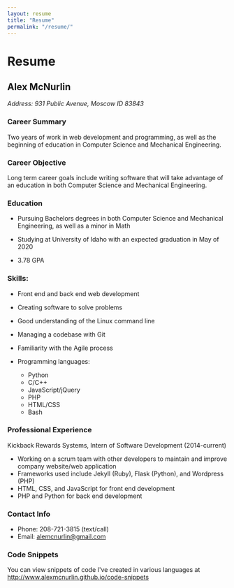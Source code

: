 ```yaml
---
layout: resume
title: "Resume"
permalink: "/resume/"
---
```


# Resume

## Alex McNurlin

*Address: 931 Public Avenue, Moscow ID 83843*

### Career Summary
  
  Two years of work in web development and programming, as well as the beginning of education in Computer Science and Mechanical Engineering.

### Career Objective

  Long term career goals include writing software that will take advantage of an education in both Computer Science and Mechanical Engineering. 

### Education

  * Pursuing Bachelors degrees in both Computer Science and Mechanical Engineering, as well as a minor in Math

  * Studying at University of Idaho with an expected graduation in May of 2020

  * 3.78 GPA

### Skills:

* Front end and back end web development

* Creating software to solve problems

* Good understanding of the Linux command line

* Managing a codebase with Git

* Familiarity with the Agile process

* Programming languages:
  
  - Python
  - C/C++
  - JavaScript/jQuery
  - PHP
  - HTML/CSS
  - Bash

### Professional Experience

Kickback Rewards Systems, Intern of Software Development (2014-current)

  * Working on a scrum team with other developers to maintain and improve company website/web application
  * Frameworks used include Jekyll (Ruby), Flask (Python), and Wordpress (PHP)
  * HTML, CSS, and JavaScript for front end development
  * PHP and Python for back end development

### Contact Info

  * Phone: 208-721-3815 (text/call)
  * Email: alemcnurlin@gmail.com

### Code Snippets
  You can view snippets of code I've created in various languages at http://www.alexmcnurlin.github.io/code-snippets
